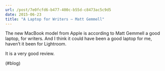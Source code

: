 ```yaml
---
url: /post/7e0fcfd6-b477-400c-b55d-c8473ac5c9d5
date: 2015-06-23
title: "A Laptop for Writers – Matt Gemmell"
---
```


The new MacBook model from Apple is according to Matt Gemmell a good laptop, for writers. And I think it could have been a good laptop for me, haven&#8217;t it been for Lightroom.



It is a very good review.



(#blog)